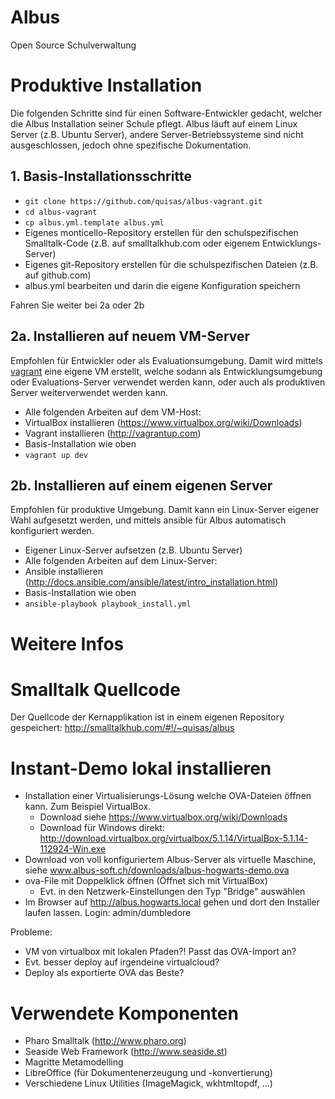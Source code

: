 # Albus

Open Source Schulverwaltung

# Produktive Installation

Die folgenden Schritte sind für einen Software-Entwickler gedacht, welcher die Albus Installation seiner Schule pflegt.
Albus läuft auf einem Linux Server (z.B. Ubuntu Server), andere Server-Betriebssysteme sind nicht ausgeschlossen, jedoch
ohne spezifische Dokumentation.


## 1. Basis-Installationsschritte

* `git clone https://github.com/quisas/albus-vagrant.git`
* `cd albus-vagrant`
* `cp albus.yml.template albus.yml`
* Eigenes monticello-Repository erstellen für den schulspezifischen Smalltalk-Code (z.B. auf smalltalkhub.com oder eigenem Entwicklungs-Server)
* Eigenes git-Repository erstellen für die schulspezifischen Dateien (z.B. auf github.com)
* albus.yml bearbeiten und darin die eigene Konfiguration speichern

Fahren Sie weiter bei 2a oder 2b

## 2a. Installieren auf neuem VM-Server

Empfohlen für Entwickler oder als Evaluationsumgebung. Damit wird mittels [vagrant](http://vagrantup.com) eine eigene VM erstellt,
welche sodann als Entwicklungsumgebung oder Evaluations-Server verwendet werden kann, oder auch als produktiven Server
weiterverwendet werden kann.

* Alle folgenden Arbeiten auf dem VM-Host:
* VirtualBox installieren (<https://www.virtualbox.org/wiki/Downloads>)
* Vagrant installieren (<http://vagrantup.com>)
* Basis-Installation wie oben
* `vagrant up dev`

## 2b. Installieren auf einem eigenen Server

Empfohlen für produktive Umgebung. Damit kann ein Linux-Server eigener Wahl aufgesetzt werden, und mittels ansible für Albus automatisch konfiguriert werden.

* Eigener Linux-Server aufsetzen (z.B. Ubuntu Server)
* Alle folgenden Arbeiten auf dem Linux-Server:
* Ansible installieren (<http://docs.ansible.com/ansible/latest/intro_installation.html>)
* Basis-Installation wie oben
* `ansible-playbook playbook_install.yml`

# Weitere Infos

# Smalltalk Quellcode

Der Quellcode der Kernapplikation ist in einem eigenen Repository gespeichert: <http://smalltalkhub.com/#!/~quisas/albus>

# Instant-Demo lokal installieren

* Installation einer Virtualisierungs-Lösung welche OVA-Dateien öffnen kann. Zum Beispiel VirtualBox.
  * Download siehe https://www.virtualbox.org/wiki/Downloads
  * Download für Windows direkt: http://download.virtualbox.org/virtualbox/5.1.14/VirtualBox-5.1.14-112924-Win.exe
* Download von voll konfiguriertem Albus-Server als virtuelle Maschine, siehe www.albus-soft.ch/downloads/albus-hogwarts-demo.ova
* ova-File mit Doppelklick öffnen (Öffnet sich mit VirtualBox)
  * Evt. in den Netzwerk-Einstellungen den Typ "Bridge" auswählen
* Im Browser auf http://albus.hogwarts.local gehen und dort den Installer laufen lassen. Login: admin/dumbledore

Probleme:
* VM von virtualbox mit lokalen Pfaden?! Passt das OVA-Import an?
* Evt. besser deploy auf irgendeine virtualcloud?
* Deploy als exportierte OVA das Beste?


# Verwendete Komponenten

* Pharo Smalltalk (<http://www.pharo.org>)
* Seaside Web Framework (<http://www.seaside.st>)
* Magritte Metamodelling
* LibreOffice (für Dokumentenerzeugung und -konvertierung)
* Verschiedene Linux Utilities (ImageMagick, wkhtmltopdf, ...)
